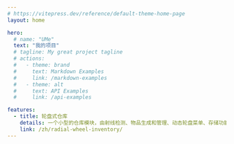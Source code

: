 ```yaml
---
# https://vitepress.dev/reference/default-theme-home-page
layout: home

hero:
  # name: "UMe"
  text: "我的项目"
  # tagline: My great project tagline
  # actions:
  #   - theme: brand
  #     text: Markdown Examples
  #     link: /markdown-examples
  #   - theme: alt
  #     text: API Examples
  #     link: /api-examples

features:
  - title: 轮盘式仓库
    details: 一个小型的仓库模块，由射线检测、物品生成和管理、动态轮盘菜单、存储功能组成。
    link: /zh/radial-wheel-inventory/
---
```


<script setup>
import { setLanguage } from '@/helper'

setLanguage('zh')
</script>
